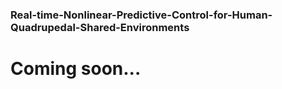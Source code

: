 ### Real-time-Nonlinear-Predictive-Control-for-Human-Quadrupedal-Shared-Environments

# Coming soon...
